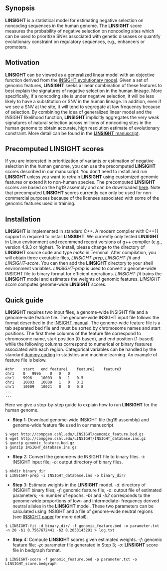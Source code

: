 ## Synopsis

**LINSIGHT** is a statistical model for estimating negative selection on noncoding sequences in the human genome. The **LINSIGHT** score measures the probability of negative selection on noncoding sites which can be used to prioritize SNVs associated with genetic diseases or quantify evolutionary constraint on regulatory sequences, e.g., enhancers or promoters.

## Motivation

**LINSIGHT** can be viewed as a generalized linear model with an objective function derived from the [INSIGHT evolutionary model](http://mbe.oxfordjournals.org/content/30/5/1159). Given a set of genomic features, **LINSIGHT** seeks a linear combination of these features to best explain the signatures of negative selection in the human lineage. More specifically, if a noncoding site is under negative selection, it will be less likely to have a substitution or SNV in the human lineage. In addition, even if we see a SNV at the site, it will tend to segregate at low frequency because of selection. By combining the idea of generalized linear model and the INSIGHT likelihood function, **LINSIGHT** implicitly aggregates the very weak signatures of natural selection across millions of noncoding sites in the human genome to obtain accurate, high resolution estimate of evolutionary constraint. More detail can be found in the [**LINSIGHT** manuscript](http://biorxiv.org/content/early/2016/08/15/069682).

## Precomputed **LINSIGHT** scores

If you are interested in prioritization of variants or estimation of negative selection in the human genome, you can use the precomputed **LINSIGHT** scores described in our manuscript. You don't need to install and run **LINSIGHT** unless you want to retrain **LINSIGHT** using customized genomic features or extend it to non-human species. The precomputed **LINSIGHT** scores are based on the hg19 assembly and can be downloaded [here](http://compgen.cshl.edu/LINSIGHT/LINSIGHT.bw). Note that precomputed **LINSIGHT** scores currently can only be used for non-commercial purposes because of the licenses associated with some of the genomic features used in training.

## Installation

**LINSIGHT** is implemented in standard C\+\+. A modern complier with C\+\+11 support is required to install **LINSIGHT**. We currently only tested **LINSIGHT** in Linux environment and recommend recent versions of g++ compiler (e.g., version 4.9.3 or higher). To install, please change to the directory of **LINSIGHT** source code and type *make* in Terminal. After compilation, you will obtain three excutable files, *LINSIGHT-prep*, *LINSIGHT-fit* and *LINSIGHT-score*. You can then add the **LINSIGHT** directory to your shell environment variables. *LINSIGHT-prep* is used to convert a genome-wide INSIGHT file to binary format for efficient operations. *LINSIGHT-fit* trains the **LINSIGHT** model and estimates the weights of genomic features. *LINSIGHT-score* computes genome-wide **LINSIGHT** scores.

## Quick guide

**LINSIGHT** requires two input files, a genome-wide INSIGHT file and a genome-wide feature file. The genome-wide INSIGHT input file follows the format described in the [INSIGHT manual](http://compgen.cshl.edu/INSIGHT/downloads/INSIGHT_Manual.pdf). The genome-wide feature file is a tab separated bed file and must be sorted by chromosome names and start positions. The first three columns of the feature file correspond to chromosome name, start position (0-based), and end position (1-based) while the following columns correspond to numerical or binary features associated with each region. Categorical variables can be handled by the standard [dummy coding](https://en.wikipedia.org/wiki/Categorical_variable) in statistics and machine learning. An example of feature file is below.
```
#chr	start	end	feature1	feature2	feature3
chr1	0	9996	0	0	0
chr1	9996	10003	0	1	0.5
chr1    10003   10009	1	0	0.2
chr1    10009   10021	0	0	0.8
...
...
```

Here we give a step-by-step guide to explain how to run **LINSIGHT** for the human genome.

* **Step** 1: Download genome-wide INSIGHT file (hg19 assembly) and genome-wide feature file used in our manuscript.
``` 
$ wget http://compgen.cshl.edu/LINSIGHT/genomic_feature.bed.gz
$ wget http://compgen.cshl.edu/LINSIGHT/INSIGHT_database.ins.gz
$ gunzip genomic_feature.bed.gz
$ gunzip INSIGHT_database.ins.gz
```

* **Step** 2: Convert the genome-wide INSIGHT file to binary files. *-i*: INSIGHT input file; *-o*: output directory of binary files.
```
$ mkdir binary_dir
$ LINSIGHT-prep -i INSIGHT_database.ins -o binary_dir/
```

* **Step** 3: Estimate weights in the **LINSIGHT** model. *-d*: directory of INSIGHT binary files; *-f*: genomic feature file; *-o*: output file of estimated parameters; *-n*: number of epochs. *-b1* and *-b2* corresponds to the genome-wide proportions of low- and intermediate- frequency derived neutral alleles in the **LINSIGHT** model. These two parameters can be calculated using INSIGHT and a file of genome-wide neutral regions (see [INSIGHT paper](http://mbe.oxfordjournals.org/content/30/5/1159) for more detail).
```
$ LINSIGHT-fit -d binary_dir/ -f genomic_feature.bed -o parameter.txt -n 20 -b1 0.7567672441 -b2 0.2053143291 > log.txt
```

* **Step** 4: Compute **LINSIGHT** scores given estimated weights. *-f*: genomic feature file; *-p*: parameter file generated in Step 3; *-o*: **LINSIGHT** score file in bedgraph format.
```
$ LINSIGHT-score -f genomic_feature.bed -p parameter.txt -o LINSIGHT_score.bedgraph
```
